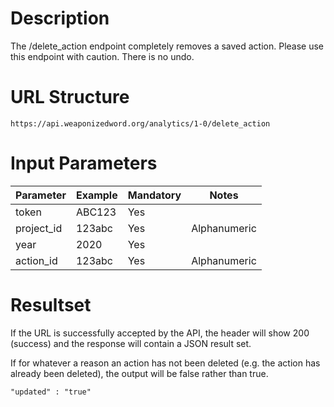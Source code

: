 # Description
The /delete_action endpoint completely removes a saved action. Please use this endpoint with caution. There is no undo.

# URL Structure
```
https://api.weaponizedword.org/analytics/1-0/delete_action
```

# Input Parameters
<table>
  <thead>
  <tr>
    <th>Parameter</th>
    <th>Example</th>
    <th>Mandatory</th>
    <th>Notes</th>
  </tr>
  </thead>
  <tbody>
  <tr>
    <td>token</td>
    <td>ABC123</td>
    <td>Yes</td>
    <td></td>
  </tr>
  <tr>
    <td>project_id</td>
    <td>123abc</td>
    <td>Yes</td>
    <td>Alphanumeric</td>
  </tr>
  <tr>
    <td>year</td>
    <td>2020</td>
    <td>Yes</td>
    <td></td>
  </tr>
  <tr>
    <td>action_id</td>
    <td>123abc</td>
    <td>Yes</td>
    <td>Alphanumeric</td>
  </tr>
  </tbody>
</table>

# Resultset
If the URL is successfully accepted by the API, the header will show 200 (success) and the response will contain a JSON result set.

If for whatever a reason an action has not been deleted (e.g. the action has already been deleted), the output will be false rather than true.

```
"updated" : "true"
```
